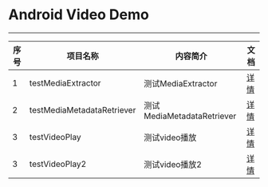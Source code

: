 # Android Video Demo

------


|序号|项目名称|内容简介|文档|
|--- |-------|-------|------|
|1|testMediaExtractor|测试MediaExtractor|[详情](demo/testMediaExtractor/readme.md)|
|2|testMediaMetadataRetriever|测试MediaMetadataRetriever|[详情](demo/testMediaMetadataRetriever/readme.md)|
|3|testVideoPlay|测试video播放|[详情](demo/testVideoPlay/readme.md)|
|3|testVideoPlay2|测试video播放2|[详情](demo/testVideoPlay2/readme.md)|
